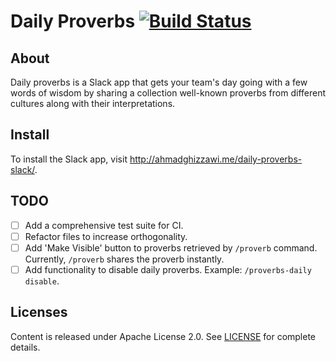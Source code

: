 # Daily Proverbs [![Build Status](https://travis-ci.org/ahmadghizzawi/daily-proverbs-slack.svg?branch=master)](https://travis-ci.org/ahmadghizzawi/daily-proverbs-slack)

## About
Daily proverbs is a Slack app that gets your team's day going with a few words of wisdom by sharing a collection well-known proverbs from different cultures along with their interpretations. 

## Install 
To install the Slack app, visit http://ahmadghizzawi.me/daily-proverbs-slack/.

## TODO
- [ ] Add a comprehensive test suite for CI.
- [ ] Refactor files to increase orthogonality.
- [ ] Add 'Make Visible' button to proverbs retrieved by `/proverb` command. Currently, `/proverb` shares the proverb instantly.
- [ ] Add functionality to disable daily proverbs. Example: `/proverbs-daily disable`.

## Licenses
Content is released under Apache License 2.0. See [LICENSE](LICENSE) for complete details.


